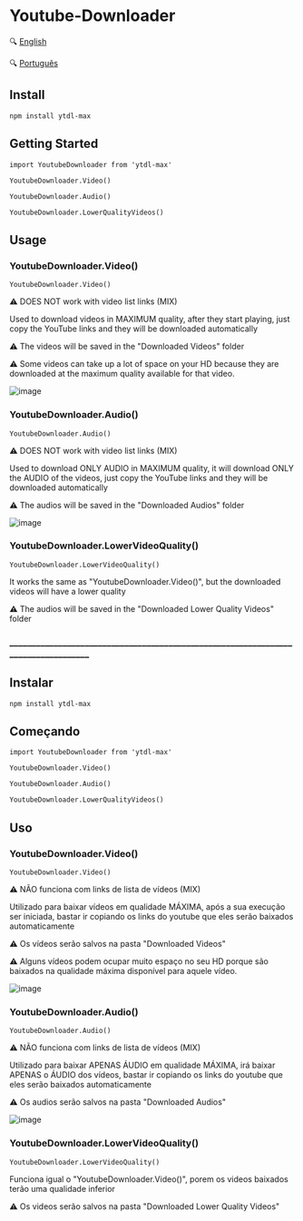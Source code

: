 # Youtube-Downloader

:mag: [English](#english)

:mag: [Português](#portugues)

<a id="english"></a>
## Install
```npm install ytdl-max```

## Getting Started
```
import YoutubeDownloader from 'ytdl-max'

YoutubeDownloader.Video()

YoutubeDownloader.Audio()

YoutubeDownloader.LowerQualityVideos()
```
## Usage
### YoutubeDownloader.Video()
```
YoutubeDownloader.Video()
```
:warning: DOES NOT work with video list links (MIX)

Used to download videos in MAXIMUM quality, after they start playing, just copy the YouTube links and they will be downloaded automatically

:warning: The videos will be saved in the "Downloaded Videos" folder

:warning: Some videos can take up a lot of space on your HD because they are downloaded at the maximum quality available for that video.

![image](https://github.com/BrunoItacaramby/YoutubeLinks/assets/116533235/e421523b-feaa-4dfa-95cd-fdbe5de88a90)

### YoutubeDownloader.Audio()
```
YoutubeDownloader.Audio()
```
:warning: DOES NOT work with video list links (MIX)

Used to download ONLY AUDIO in MAXIMUM quality, it will download ONLY the AUDIO of the videos, just copy the YouTube links and they will be downloaded automatically

:warning: The audios will be saved in the "Downloaded Audios" folder

![image](https://github.com/BrunoItacaramby/YoutubeLinks/assets/116533235/24787e61-ad6e-47b0-95cd-09d572df643a)

### YoutubeDownloader.LowerVideoQuality()
```
YoutubeDownloader.LowerVideoQuality()
```
It works the same as "YoutubeDownloader.Video()", but the downloaded videos will have a lower quality

:warning: The audios will be saved in the "Downloaded Lower Quality Videos" folder

### __________________________________________________________________________________
<a id="portugues"></a>
## Instalar
```npm install ytdl-max```

## Começando
```
import YoutubeDownloader from 'ytdl-max'

YoutubeDownloader.Video()

YoutubeDownloader.Audio()

YoutubeDownloader.LowerQualityVideos()
```
## Uso
### YoutubeDownloader.Video()
```
YoutubeDownloader.Video()
```
:warning: NÃO funciona com links de lista de vídeos (MIX)

Utilizado para baixar vídeos em qualidade MÁXIMA, após a sua execução ser iniciada, bastar ir copiando os links do youtube que eles serão baixados automaticamente

:warning: Os vídeos serão salvos na pasta "Downloaded Videos"

:warning: Alguns vídeos podem ocupar muito espaço no seu HD porque são baixados na qualidade máxima disponível para aquele vídeo.

![image](https://github.com/BrunoItacaramby/YoutubeLinks/assets/116533235/e421523b-feaa-4dfa-95cd-fdbe5de88a90)

### YoutubeDownloader.Audio()
```
YoutubeDownloader.Audio()
```
:warning: NÃO funciona com links de lista de vídeos (MIX)

Utilizado para baixar APENAS ÁUDIO em qualidade MÁXIMA, irá baixar APENAS o ÁUDIO dos vídeos, bastar ir copiando os links do youtube que eles serão baixados automaticamente

:warning: Os audios serão salvos na pasta "Downloaded Audios"

![image](https://github.com/BrunoItacaramby/YoutubeLinks/assets/116533235/24787e61-ad6e-47b0-95cd-09d572df643a)

### YoutubeDownloader.LowerVideoQuality()
```
YoutubeDownloader.LowerVideoQuality()
```
Funciona igual o "YoutubeDownloader.Video()", porem os videos baixados terão uma qualidade inferior

:warning: Os videos serão salvos na pasta "Downloaded Lower Quality Videos"